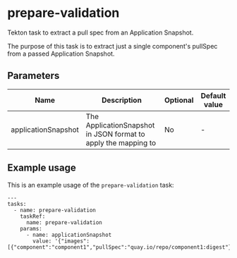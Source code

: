 # prepare-validation

Tekton task to extract a pull spec from an Application Snapshot.

The purpose of this task is to extract just a single component's pullSpec from a passed Application Snapshot.

## Parameters

| Name | Description | Optional | Default value |
|------|-------------|----------|---------------|
| applicationSnapshot | The ApplicationSnapshot in JSON format to apply the mapping to | No | - |

## Example usage

This is an example usage of the `prepare-validation` task:

```
---
tasks:
  - name: prepare-validation
    taskRef:
      name: prepare-validation
    params:
      - name: applicationSnapshot
        value: '{"images":[{"component":"component1","pullSpec":"quay.io/repo/component1:digest"}}]}'
```
